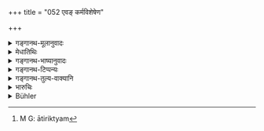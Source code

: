 +++
title = "052 एवङ् कर्मविशेषेण"

+++

<details><summary>गङ्गानथ-मूलानुवादः</summary>

The stealer of gold has disfigured nails; the drinker of wine, black teeth; the slayer of a Brāhmaṇa, consumption; and the violator of his preceptor’s bed, a disfigured skin;—(49) the informer, a foul-smelling nose; the false caluminator, a foul-smelling mouth; the stealer of grains, a deficiency of limbs; and the adulterator, an excess of limbs;—(50) the stealer of food, dyspepsia; the stealer of words, dumbness; the stealer of clothes, leucoderma; and the stealer of horse, lameness.—(51) It is thus that idiots, the dumb, the blind, the deaf and deformed men, despised by righteous men, are born, on account of particular acts.—(52)
</details>

<details><summary>मेधातिथिः</summary>

**क्षयो** नाम रोगो राजयक्ष्मेति वैद्यानां प्रसिद्धस् तेन तद्वान् भवति ब्रह्महत्याविशेषेण । गुरुस्त्रीगामि **दुश्चर्मा** । क्वथितगन्धवाहिन्या नासिकया युक्तः **पिशुनः** । एवं **सूचको** दुर्गन्धवाहास्यः । 

- <u>ननु</u> च सूचकः पिशुन एव ।

- <u>सत्यम्</u> । एकः कल्पयित्वा परदोषान् प्रकाशयति । अन्यस् तु सत्यान् एवाविदितान् इति भेदः । 

- **आतिरैक्यम्**[^६६] अधिकाङ्गाता । **मिश्रको** यो द्रव्याण्य् अद्रव्यैस् तदाभासैः संमर्दयति । यथा कुंकुमं कुसुम्भेनान्यैर् अन्यानि । **आमयावी** यस्य भुक्तम् अन्नं न सम्यक् जीर्यते । **मौक्यं** वाग्वैकल्यं यत्राप्रतिपत्तिमान् अपस्मारी । शिष्टं प्रसिद्धम् । **विकृताकृतयः** । **आकृतिः** संस्थानं विकृतामनोरमा निन्दितैषां कर्मविशेषेणेति । एषां कर्मणां कुम्भीपाकयमयातनास्थानेषु फलं तद् अनुभूतवत ईषच्छेषे तस्मिन् कर्मण्य् उद्रिक्ते च सुकृते ऽदत्तफले फलदानोन्मुखे दुष्कृतस्यासद्भावो ऽतः कर्मावशेषोपपत्तिः ॥ ११.४९–५२ ॥


[^६६]:
     M G: ātiriktyam
</details>

<details><summary>गङ्गानथ-भाष्यानुवादः</summary>

**(verses 11.49-52)**

By killing a Brāhmaṇa one becomes affected by *consumption*—a very serious disease known among physicians by that name.

One who has intercourse with his preceptor’s wife suffers from ‘disfigured skin.’

The ‘*informer*’ has a nose emitting nauseous smell; and ‘*the false caluminator has a foul-smelling mouth*.’

“The *caluminator* also is only an *informer*.”

True; but one of them (the former) assumes other people’s defects, while the other describes only those that really exist;—that is the sole difference between the two.

‘*Excess of limbs*’—more than the natural number.

‘*Adulterator*’—one who mixes commodities with inferior ones resembling it, *e.g*., saffron with the *Kusumbha* flower.

‘*Dyspeptic*’—one who cannot digest the food eaten.

^(‘)*Dumbness*’—Incapability of speech; *e.g*., the idiot, the epileptic and the like.

The rest is well known.

^(‘)*Deformed*.’—Their figure is despicable.

All this is the result of ‘*particular acts*.’ These acts bring about the said effects instead of making the men sink into hell and suffer after-death tortures; or even for those who, even though they have passed through all these latter, have still some remnant left of the force of their past misdeeds; or for those in whose case the force of their meritorious deeds being greater, the effects of the evil deeds have had no occasion to assert themselves. In all such cases there is a ‘residue’ of past acts.—(49-52)
</details>

<details><summary>गङ्गानथ-टिप्पन्यः</summary>

**(verse 11.51)**

‘*Vāgapahārakaḥ*.’—‘Stealer of speech’,—*i.e*., one who learns the Veda by stealth’ (Govindarāja, Kullūka and Rāghavānanda);—‘a plagiarist’ (Nārāyaṇa).

\[*The additional verse, relating to the ‘stealer of a lamp’ has been translated by Buhler as part of the text; it has been so accepted by Rāghavānanda and Rāmacandra, but not by the other commentators. We have followed the text of Medhātithi here; hence from this verse onward our verse-numbering will be one less than that in Buhler*\], This additional verse is quoted in *Smṛtitattva*, (p. 248).
</details>

<details><summary>गङ्गानथ-तुल्य-वाक्यानि</summary>

**(verses 11.48-52)  
**

\[See below.—12.53 *et seq*.\]

See Comparative notes for [Verse 11.43].
</details>

<details><summary>भारुचिः</summary>

यतश् चैतद् एवम् अकृतप्रायस्चित्तान्[आं] नानारूपवैकृत्यम् अनुभूतयातनास्थानदुःखानाम् अपि सतां **कर्मावशेषेण** भवति ॥ ११.५१ ॥
</details>

<details><summary>Bühler</summary>

053	Thus in consequence of a remnant of (the guilt of former) crimes, are born idiots, dumb, blind, deaf, and deformed men, who are (all) despised by the virtuous.
</details>
